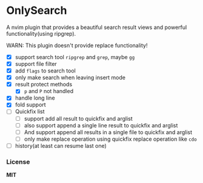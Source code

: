 # OnlySearch

A nvim plugin that provides a beautiful search result views and powerful functionality(using ripgrep).

WARN: This plugin doesn't provide replace functionality!

- [x] support search tool `ripgrep` and `grep`, maybe `gg`
- [x] support file filter
- [x] add `flags` to search tool
- [x] only make search when leaving insert mode
- [x] result protect methods
  + [x] `p` and `P` not handled
- [x] handle long line
- [x] fold support
- [ ] Quickfix list
  + [ ] support add all result to quickfix and arglist
  + [ ] also support append a single line result to quickfix and arglist
  + [ ] And support append all results in a single file to quickfix and arglist
  + [ ] only make replace operation using quickfix replace operation like `cdo`
- [ ] history(at least can resume last one)

### License

**MIT**
